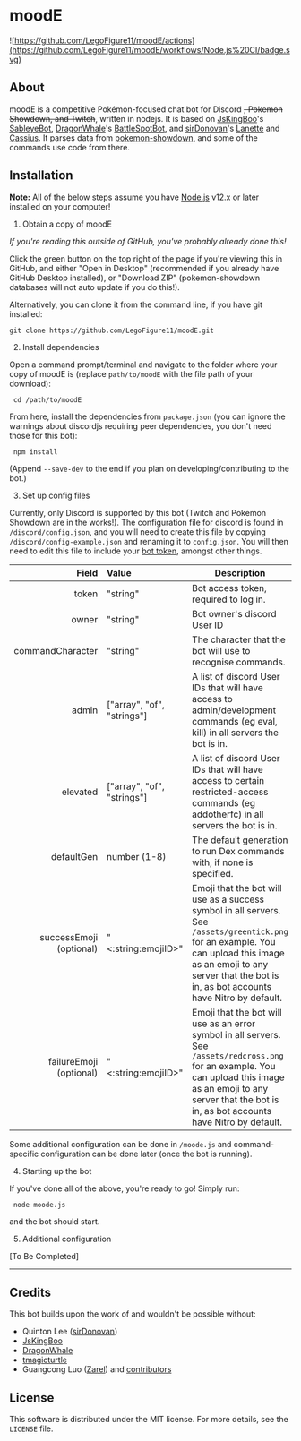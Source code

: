 # moodE
![https://github.com/LegoFigure11/moodE/actions](https://github.com/LegoFigure11/moodE/workflows/Node.js%20CI/badge.svg)

## About

moodE is a competitive Pokémon-focused chat bot for Discord ~~, Pokemon Showdown, and Twitch~~, written in nodejs. It is based on [JsKingBoo](https://github.com/JsKingBoo)'s [SableyeBot](https://github.com/JsKingBoo/SableyeBot3/), [DragonWhale](https://github.com/DragonWhale)'s [BattleSpotBot](https://github.com/DragonWhale/BattleSpotBot), and [sirDonovan](https://github.com/sirDonovan/)'s [Lanette](https://github.com/sirDonovan/Lanette) and [Cassius](https://github.com/sirDonovan/Cassius). It parses data from [pokemon-showdown](https://github.com/smogon/pokemon-showdown), and some of the commands use code from there.

## Installation

**Note:** All of the below steps assume you have [Node.js](https://nodejs.org/) v12.x or later installed on your computer!

1. Obtain a copy of moodE

*If you're reading this outside of GitHub, you've probably already done this!*

Click the green button on the top right of the page if you're viewing this in GitHub, and either "Open in Desktop" (recommended if you already have GitHub Desktop installed), or "Download ZIP" (pokemon-showdown databases will not auto update if you do this!).

Alternatively, you can clone it from the command line, if you have git installed:

    git clone https://github.com/LegoFigure11/moodE.git

2. Install dependencies

Open a command prompt/terminal and navigate to the folder where your copy of moodE is (replace `path/to/moodE` with the file path of your download):

     cd /path/to/moodE

From here, install the dependencies from `package.json` (you can ignore the warnings about discordjs requiring peer dependencies, you don't need those for this bot):

     npm install

(Append `--save-dev` to the end if you plan on developing/contributing to the bot.)

3. Set up config files

Currently, only Discord is supported by this bot (Twitch and Pokemon Showdown are in the works!). The configuration file for discord is found in `/discord/config.json`, and you will need to create this file by copying `/discord/config-example.json` and renaming it to `config.json`. You will then need to edit this file to include your [bot token](https://www.writebots.com/discord-bot-token/), amongst other things.

| Field | Value | Description |
| -----:|:------|-------------|
| token | "string" | Bot access token, required to log in. |
| owner | "string" | Bot owner's discord User ID |
| commandCharacter | "string" | The character that the bot will use to recognise commands. |
| admin | ["array", "of", "strings"] | A list of discord User IDs that will have access to admin/development commands (eg eval, kill) in all servers the bot is in. |
| elevated | ["array", "of", "strings"] | A list of discord User IDs that will have access to certain restricted-access commands (eg addotherfc) in all servers the bot is in. |
| defaultGen | number (1-8) | The default generation to run Dex commands with, if none is specified. |
| successEmoji (optional) | "<:string:emojiID>" | Emoji that the bot will use as a success symbol in all servers. See `/assets/greentick.png` for an example. You can upload this image as an emoji to any server that the bot is in, as bot accounts have Nitro by default. |
| failureEmoji (optional) | "<:string:emojiID>" | Emoji that the bot will use as an error symbol in all servers. See `/assets/redcross.png` for an example. You can upload this image as an emoji to any server that the bot is in, as bot accounts have Nitro by default.|

Some additional configuration can be done in `/moode.js` and command-specific configuration can be done later (once the bot is running).

4. Starting up the bot

If you've done all of the above, you're ready to go! Simply run:

     node moode.js

and the bot should start.

5. Additional configuration

[To Be Completed]

---

## Credits

This bot builds upon the work of and wouldn't be possible without:

* Quinton Lee ([sirDonovan](https://github.com/sirDonovan/))
* [JsKingBoo](https://github.com/JsKingBoo)
* [DragonWhale](https://github.com/DragonWhale)
* [tmagicturtle](https://github.com/tmagicturtle/)
* Guangcong Luo ([Zarel](https://github.com/Zarel)) and [contributors](https://github.com/smogon/pokemon-showdown/graphs/contributors)

## License

This software is distributed under the MIT license. For more details, see the `LICENSE` file.
